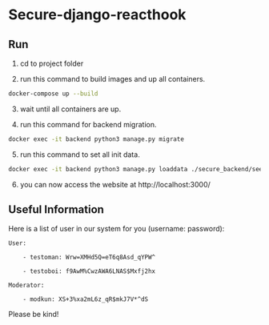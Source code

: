 # Secure-django-reacthook

## Run

1. cd to project folder

2. run this command to build images and up all containers.

```bash
docker-compose up --build
```

3. wait until all containers are up.

4. run this command for backend migration.

```bash
docker exec -it backend python3 manage.py migrate
```

5. run this command to set all init data.

```bash
docker exec -it backend python3 manage.py loaddata ./secure_backend/seed/db_1.json
```

6. you can now access the website at http://localhost:3000/

## Useful Information

Here is a list of user in our system for you (username: password):

    User:
    
        - testoman: Wrw=XMHd5Q=eT6q8Asd_qYPW^
        
        - testoboi: f9AwM%CwzAWA6LNAS$Mxfj2hx
        
    Moderator:
    
        - modkun: XS+3%xa2mL6z_qR$mkJ7V*^dS


Please be kind!
